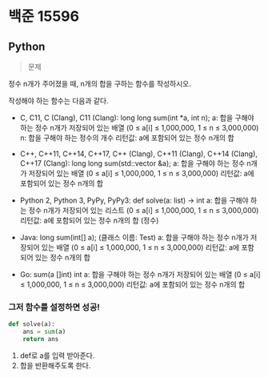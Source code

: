 # 백준 15596
## Python

>문제

정수 n개가 주어졌을 때, n개의 합을 구하는 함수를 작성하시오.

작성해야 하는 함수는 다음과 같다.

-  C, C11, C (Clang), C11 (Clang): long long sum(int *a, int n);
a: 합을 구해야 하는 정수 n개가 저장되어 있는 배열 (0 ≤ a[i] ≤ 1,000,000, 1 ≤ n ≤ 3,000,000)
n: 합을 구해야 하는 정수의 개수
리턴값: a에 포함되어 있는 정수 n개의 합

-  C++, C++11, C++14, C++17, C++ (Clang), C++11 (Clang), C++14 (Clang), C++17 (Clang): long long sum(std::vector<int> &a);
a: 합을 구해야 하는 정수 n개가 저장되어 있는 배열 (0 ≤ a[i] ≤ 1,000,000, 1 ≤ n ≤ 3,000,000)
리턴값: a에 포함되어 있는 정수 n개의 합

-  Python 2, Python 3, PyPy, PyPy3: def solve(a: list) -> int
a: 합을 구해야 하는 정수 n개가 저장되어 있는 리스트 (0 ≤ a[i] ≤ 1,000,000, 1 ≤ n ≤ 3,000,000)
리턴값: a에 포함되어 있는 정수 n개의 합 (정수)

-  Java: long sum(int[] a); (클래스 이름: Test)
a: 합을 구해야 하는 정수 n개가 저장되어 있는 배열 (0 ≤ a[i] ≤ 1,000,000, 1 ≤ n ≤ 3,000,000)
리턴값: a에 포함되어 있는 정수 n개의 합

-  Go: sum(a []int) int
a: 합을 구해야 하는 정수 n개가 저장되어 있는 배열 (0 ≤ a[i] ≤ 1,000,000, 1 ≤ n ≤ 3,000,000)
리턴값: a에 포함되어 있는 정수 n개의 합
  
### 그저 함수를 설정하면 성공!
```python
def solve(a):
    ans = sum(a)
    return ans
```
1. def로 a를 입력 받아준다.
2. 합을 반환해주도록 한다.

